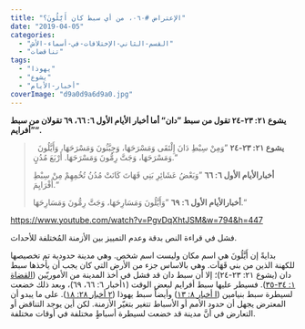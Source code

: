 ```yaml
---
title: "الإعتراض #٠٦٠، من أي سبط كان أَيَّلُونَ؟"
date: "2019-04-05"
categories: 
  - "القسم-الثاني-الإختلافات-في-أسماء-الأش"
  - "تناقضات"
tags: 
  - "يهوذا"
  - "يشوع"
  - "أخبار-الأيام"
coverImage: "d9a0d9a6d9a0.jpg"
---
```


**يشوع ٢١: ٢٣-٢٤ تقول من سبط ”دان“ أما أخبار الأيام الأول ٦: ٦٦، ٦٩ تقولان من سبط ”أفرايم“.**

>   **يشوع ٢١: ٢٣-٢٤** ”وَمِنْ سِبْطِ دَانَ إِلْتَقَى وَمَسْرَحَهَا، وَجِبَّثُونَ وَمَسْرَحَهَا، وَأَيَّلُونَ وَمَسْرَحَهَا، وَجَتَّ رِمُّونَ وَمَسْرَحَهَا. أَرْبَعَ مُدُنٍ.“
> 
> **أخبارالأيام الأول ٦: ٦٦** ”وَبَعْضُ عَشَائِرِ بَنِي قَهَاتَ كَانَتْ مُدُنُ تُخُمِهِمْ مِنْ سِبْطِ أَفْرَايِمَ.“
> 
> **أخبارالأيام الأول ٦:** **٦٩** ”وَأَيَّلُونَ وَمَسَارِحَهَا، وَجَتَّ رِمُّونَ وَمَسَارِحَهَا.“

https://www.youtube.com/watch?v=PgvDqXhtJSM&w=794&h=447

فشل في قراءة النص بدقة وعدم التمييز بين الأزمنة المُختلفة للأحداث.

بدايةً إن أَيَّلُونَ هي اسم مكان وليست اسم شخص. وهي مدينة حدودية تم تخصيصها للكهنة الذين من بني قَهَاَت. وهي بالاساس جزء من الأرض التي كان يجب أن يأخذها سبط دان (يشوع ٢١: ٢٣-٢٤)؛ إلا أن سبط دان قد فشل في أخذ المدينة من الأموريّين ([القضاة ١: ٣٤-٣٥](https://biblia.com/bible/ar-vandyke/Jdg1.34-35)). فسيطر عليها سبط أفرايم لبعض الوقت (١أخبار ٦: ٦٦، ٦٩)، وبعد ذلك خضعت لسيطرة سبط بنيامين ([ا أخبار ٨: ١٣](https://biblia.com/bible/ar-vandyke/1Cr8.13)) وأيضاً سبط يهوذا ([٢ أخبار ٢٨: ١٨](https://biblia.com/bible/ar-vandyke/2Cr28.18)). على ما يبدو أن المعترض يجهل أن حدود الأمم أو الأسباط تتغير بتغيّر الأزمنة. لكن أين يوجد التناقض أو التعارض في أنَّ مدينة قد خضعت لسيطرة أسباطٍ مختلفة في أوقات مختلفة.

